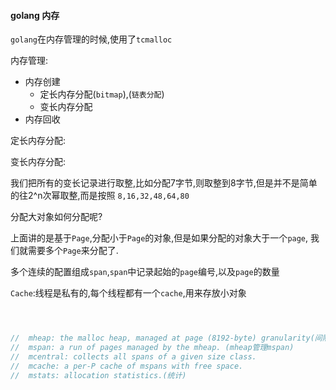 #### golang 内存

`golang`在内存管理的时候,使用了`tcmalloc`



内存管理:
* 内存创建
    * 定长内存分配(`bitmap`),(`链表分配`)
    * 变长内存分配
* 内存回收







定长内存分配:



变长内存分配:

我们把所有的变长记录进行取整,比如分配7字节,则取整到8字节,但是并不是简单的往2^n次幂取整,而是按照
`8,16,32,48,64,80`




分配大对象如何分配呢?

上面讲的是基于`Page`,分配小于`Page`的对象,但是如果分配的对象大于一个`page`,
我们就需要多个`Page`来分配了.


多个连续的配置组成`span`,`span`中记录起始的`page`编号,以及`page`的数量






`Cache`:线程是私有的,每个线程都有一个`cache`,用来存放小对象

```go



//	mheap: the malloc heap, managed at page (8192-byte) granularity(间隔,尺寸).
//	mspan: a run of pages managed by the mheap. (mheap管理mspan)
//	mcentral: collects all spans of a given size class.
//	mcache: a per-P cache of mspans with free space.
//	mstats: allocation statistics.(统计)

```